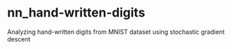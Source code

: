 # nn_hand-written-digits
Analyzing hand-written digits from MNIST dataset using stochastic gradient descent
